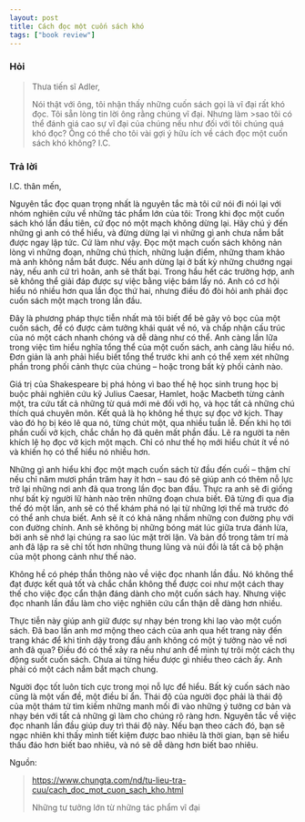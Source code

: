 ```yaml
---
layout: post
title: Cách đọc một cuốn sách khó
tags: ["book review"]
---
```


### Hỏi 
>Thưa tiến sĩ Adler,
>
>Nói thật với ông, tôi nhận thấy những cuốn sách gọi là vĩ đại rất khó đọc. Tôi sẵn lòng tin lời ông rằng chúng vĩ đại. Nhưng làm >sao tôi có thể đánh giá cao sự vĩ đại của chúng nếu như đối với tôi chúng quá khó đọc? Ông có thể cho tôi vài gợi ý hữu ích về cách đọc một cuốn sách khó không?
>I.C.


### Trả lời
I.C. thân mến,

Nguyên tắc đọc quan trọng nhất là nguyên tắc mà tôi cứ nói đi nói lại với nhóm nghiên cứu về những tác phẩm lớn của tôi: Trong khi đọc một cuốn sách khó lần đầu tiên, cứ đọc nó một mạch không dừng lại. Hãy chú ý đến những gì anh có thể hiểu, và đừng dừng lại vì những gì anh chưa nắm bắt được ngay lập tức. Cứ làm như vậy. Đọc một mạch cuốn sách không nản lòng vì những đoạn, những chú thích, những luận điểm, những tham khảo mà anh không nắm bắt được. Nếu anh dừng lại ở bất kỳ những chướng ngại này, nếu anh cứ trì hoãn, anh sẽ thất bại. Trong hầu hết các trường hợp, anh sẽ không thể giải đáp được sự việc bằng việc bám lấy nó. Anh có cơ hội hiểu nó nhiều hơn qua lần đọc thứ hai, nhưng điều đó đòi hỏi anh phải đọc cuốn sách một mạch trong lần đầu.

Đây là phương pháp thực tiễn nhất mà tôi biết để bẻ gãy vỏ bọc của một cuốn sách, để có được cảm tưởng khái quát về nó, và chấp nhận cấu trúc của nó một cách nhanh chóng và dễ dàng như có thể. Anh càng lần lữa trong việc tìm hiểu nghĩa tổng thể của một cuốn sách, anh càng lâu hiểu nó. Đơn giản là anh phải hiểu biết tổng thể trước khi anh có thể xem xét những phần trong phối cảnh thực của chúng – hoặc trong bất kỳ phối cảnh nào.

Giá trị của Shakespeare bị phá hỏng vì bao thế hệ học sinh trung học bị buộc phải nghiên cứu kỹ Julius Caesar, Hamlet, hoặc Macbeth từng cảnh một, tra cứu tất cả những từ quá mới mẻ đối với họ, và học tất cả những chú thích quá chuyên môn. Kết quả là họ không hề thực sự đọc vở kịch. Thay vào đó họ bị kéo lê qua nó, từng chút một, qua nhiều tuần lễ. Đến khi họ tới phần cuối vở kịch, chắc chắn họ đã quên mất phần đầu. Lẽ ra người ta nên khích lệ họ đọc vở kịch một mạch. Chỉ có như thế họ mới hiểu chút ít về nó và khiến họ có thể hiểu nó nhiều hơn.

Những gì anh hiểu khi đọc một mạch cuốn sách từ đầu đến cuối – thậm chí nếu chỉ năm mươi phần trăm hay ít hơn – sau đó sẽ giúp anh có thêm nỗ lực trở lại những nơi anh đã qua trong lần đọc ban đầu. Thực ra anh sẽ đi giống như bất kỳ người lữ hành nào trên những đoạn chưa biết. Đã từng đi qua địa thế đó một lần, anh sẽ có thể khám phá nó lại từ những lợi thế mà trước đó có thể anh chưa biết. Anh sẽ ít có khả năng nhầm những con đường phụ với con đường chính. Anh sẽ không bị những bóng mát lúc giữa trưa đánh lừa, bởi anh sẽ nhớ lại chúng ra sao lúc mặt trời lặn. Và bản đồ trong tâm trí mà anh đã lập ra sẽ chỉ tốt hơn những thung lũng và núi đồi là tất cả bộ phận của một phong cảnh như thế nào.

Không hề có phép thần thông nào về việc đọc nhanh lần đầu. Nó không thể đạt được kết quả tốt và chắc chắn không thể được coi như một cách thay thế cho việc đọc cẩn thận đáng dành cho một cuốn sách hay. Nhưng việc đọc nhanh lần đầu làm cho việc nghiên cứu cẩn thận dễ dàng hơn nhiều.

Thực tiễn này giúp anh giữ được sự nhạy bén trong khi lao vào một cuốn sách. Đã bao lần anh mơ mộng theo cách của anh qua hết trang này đến trang khác để khi tỉnh dậy trong đầu anh không có một ý tưởng nào về nơi anh đã qua? Điều đó có thể xảy ra nếu như anh để mình tự trôi một cách thụ động suốt cuốn sách. Chưa ai từng hiểu được gì nhiều theo cách ấy. Anh phải có một cách nắm bắt mạch chung.

Người đọc tốt luôn tích cực trong mọi nỗ lực để hiểu. Bất kỳ cuốn sách nào cũng là một vấn đề, một điều bí ẩn. Thái độ của người đọc phải là thái độ của một thám tử tìm kiếm những manh mối đi vào những ý tưởng cơ bản và nhạy bén với tất cả những gì làm cho chúng rõ ràng hơn. Nguyên tắc về việc đọc nhanh lần đầu giúp duy trì thái độ này. Nếu bạn theo cách đó, bạn sẽ ngạc nhiên khi thấy mình tiết kiệm được bao nhiêu là thời gian, bạn sẽ hiểu thấu đáo hơn biết bao nhiêu, và nó sẽ dễ dàng hơn biết bao nhiêu.

Nguồn: 
>https://www.chungta.com/nd/tu-lieu-tra-cuu/cach_doc_mot_cuon_sach_kho.html
>
>Những tư tưởng lớn từ những tác phẩm vĩ đại
